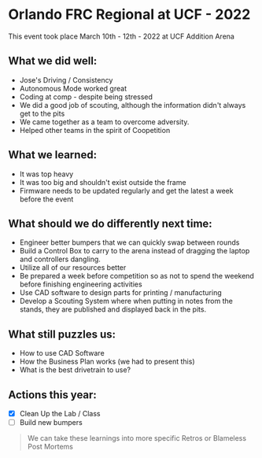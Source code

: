 # Orlando FRC Regional at UCF - 2022

This event took place March 10th - 12th - 2022 at UCF Addition Arena

## What we did well:

- Jose's Driving / Consistency
- Autonomous Mode worked great
- Coding at comp - despite being stressed
- We did a good job of scouting, although the information didn't always get to the pits
- We came together as a team to overcome adversity.
- Helped other teams in the spirit of Coopetition

## What we learned:

- It was top heavy
- It was too big and shouldn't exist outside the frame
- Firmware needs to be updated regularly and get the latest a week before the event

## What should we do differently next time:

- Engineer better bumpers that we can quickly swap between rounds
- Build a Control Box to carry to the arena instead of dragging the laptop and controllers dangling.
- Utilize all of our resources better
- Be prepared a week before competition so as not to spend the weekend before finishing engineering activities
- Use CAD software to design parts for printing / manufacturing
- Develop a Scouting System where when putting in notes from the stands, they are published and displayed back in the pits.
  
## What still puzzles us:

- How to use CAD Software
- How the Business Plan works (we had to present this)
- What is the best drivetrain to use?

## Actions this year:

- [x] Clean Up the Lab / Class
- [ ] Build new bumpers

> We can take these learnings into more specific Retros or Blameless Post Mortems
